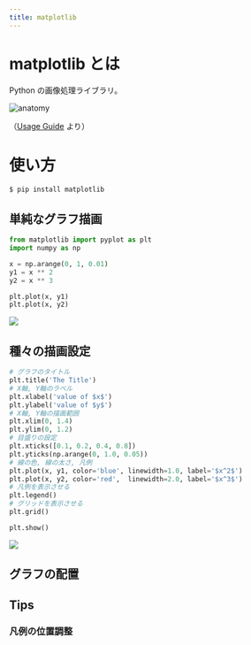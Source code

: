 ```yaml
---
title: matplotlib
---
```


# matplotlib とは

Python の画像処理ライブラリ。

![anatomy](https://user-images.githubusercontent.com/13412823/100397531-83853800-308d-11eb-993d-7a32700fbbb9.png)

（[Usage Guide](https://matplotlib.org/tutorials/introductory/usage.html) より）

# 使い方

```bash
$ pip install matplotlib
```

## 単純なグラフ描画

```python
from matplotlib import pyplot as plt
import numpy as np

x = np.arange(0, 1, 0.01)
y1 = x ** 2
y2 = x ** 3

plt.plot(x, y1)
plt.plot(x, y2)
```

![](https://user-images.githubusercontent.com/13412823/100396806-e2e14900-3089-11eb-9494-7fb92890c1d7.png)

## 種々の描画設定

```python
# グラフのタイトル
plt.title('The Title')
# X軸, Y軸のラベル
plt.xlabel('value of $x$')
plt.ylabel('value of $y$')
# X軸, Y軸の描画範囲
plt.xlim(0, 1.4)
plt.ylim(0, 1.2)
# 目盛りの設定
plt.xticks([0.1, 0.2, 0.4, 0.8])
plt.yticks(np.arange(0, 1.0, 0.05))
# 線の色, 線の太さ, 凡例
plt.plot(x, y1, color='blue', linewidth=1.0, label='$x^2$')
plt.plot(x, y2, color='red',  linewidth=2.0, label='$x^3$')
# 凡例を表示させる
plt.legend()
# グリッドを表示させる
plt.grid()

plt.show()
```

![](https://user-images.githubusercontent.com/13412823/100397384-b844bf80-308c-11eb-812e-87053e797f80.png)


## グラフの配置


## Tips

### 凡例の位置調整


